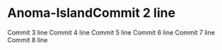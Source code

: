 # Anoma-IslandCommit 2 line
Commit 3 line
Commit 4 line
Commit 5 line
Commit 6 line
Commit 7 line
Commit 8 line
